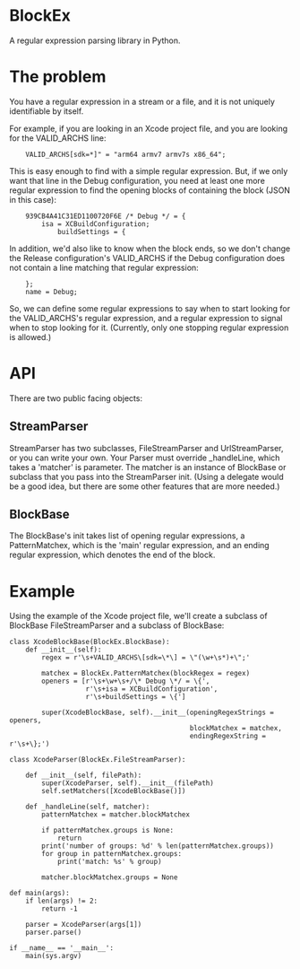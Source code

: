 # BlockEx
A regular expression parsing library in Python.

# The problem
You have a regular expression in a stream or a file, and it is not uniquely
identifiable by itself.

For example, if you are looking in an Xcode project file, and you are looking for
the VALID_ARCHS line:
```
    VALID_ARCHS[sdk=*]" = "arm64 armv7 armv7s x86_64";
```

This is easy enough to find with a simple regular expression. But, if we only want
 that line in the Debug configuration, you need at least one more regular
 expression to find the opening blocks of containing the block (JSON in this
 case):

```
    939CB4A41C31ED1100720F6E /* Debug */ = {
        isa = XCBuildConfiguration;
            buildSettings = {
```

In addition, we'd also like to know when the block ends, so we don't change the
Release configuration's VALID_ARCHS if the Debug configuration does not contain a
line matching that regular expression:
```
    };
    name = Debug;
```

So, we can define some regular expressions to say when to start looking for the
VALID_ARCHS's regular expression, and a regular expression to signal when to stop looking for it. (Currently, only one stopping regular expression is allowed.)

# API
There are two public facing objects:
## StreamParser
StreamParser has two subclasses, FileStreamParser and UrlStreamParser, or you can
write your own. Your Parser must override _handleLine, which takes a 'matcher' is
parameter. The matcher is an instance of BlockBase or subclass that you pass into
the StreamParser init. (Using a delegate would be a good idea, but there are some
other features that are more needed.)
## BlockBase
The BlockBase's init takes list of opening regular expressions, a PatternMatchex,
which is the 'main' regular expression, and an ending regular expression, which
denotes the end of the block.

# Example
Using the example of the Xcode project file, we'll create a subclass of BlockBase
FileStreamParser and a subclass of BlockBase:
```
class XcodeBlockBase(BlockEx.BlockBase):
    def __init__(self):
        regex = r'\s+VALID_ARCHS\[sdk=\*\] = \"(\w+\s*)+\";'

        matchex = BlockEx.PatternMatchex(blockRegex = regex)
        openers = [r'\s+\w+\s+/\* Debug \*/ = \{',
                   r'\s+isa = XCBuildConfiguration',
                   r'\s+buildSettings = \{']

        super(XcodeBlockBase, self).__init__(openingRegexStrings = openers,
                                             blockMatchex = matchex,
                                             endingRegexString = r'\s+\};')

class XcodeParser(BlockEx.FileStreamParser):

    def __init__(self, filePath):
        super(XcodeParser, self).__init__(filePath)
        self.setMatchers([XcodeBlockBase()])
        
    def _handleLine(self, matcher):
        patternMatchex = matcher.blockMatchex

        if patternMatchex.groups is None:
            return
        print('number of groups: %d' % len(patternMatchex.groups))
        for group in patternMatchex.groups:
            print('match: %s' % group)

        matcher.blockMatchex.groups = None

def main(args):
    if len(args) != 2:
        return -1

    parser = XcodeParser(args[1])
    parser.parse()

if __name__ == '__main__':
    main(sys.argv)
```
